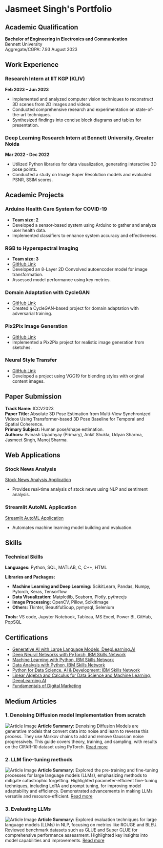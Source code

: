 # Jasmeet Singh's Portfolio

## Academic Qualification

**Bachelor of Engineering in Electronics and Communication**  
Bennett University  
Aggregate/CGPA: 7.93
August 2023

## Work Experience

### Research Intern at IIT KGP (KLIV)
**Feb 2023 – Jun 2023**
- Implemented and analyzed computer vision techniques to reconstruct 3D scenes from 2D images and videos.
- Conducted comprehensive research and experimentation on state-of-the-art techniques.
- Synthesized findings into concise block diagrams and tables for presentation.

### Deep Learning Research Intern at Bennett University, Greater Noida
**Mar 2022 - Dec 2022**
- Utilized Python libraries for data visualization, generating interactive 3D pose points.
- Conducted a study on Image Super Resolution models and evaluated PSNR, SSIM scores.

## Academic Projects

### Arduino Health Care System for COVID-19
- **Team size: 2**
- Developed a sensor-based system using Arduino to gather and analyze user health data.
- Implemented classifiers to enhance system accuracy and effectiveness.

### RGB to Hyperspectral Imaging
- **Team size: 3**
- [GitHub Link](https://github.com/jasmeetsingh-028/RGB2HSI)
- Developed an 8-Layer 2D Convolved autoencoder model for image transformation.
- Assessed model performance using key metrics.

### Domain Adaptation with CycleGAN
- [GitHub Link](https://github.com/jasmeetsingh-028/Domain-Adaptation-using-Cycle-GAN)
- Created a CycleGAN-based project for domain adaptation with adversarial training.

### Pix2Pix Image Generation
- [GitHub Link](https://github.com/jasmeetsingh-028/Pix2Pix-Conditional-GAN)
- Implemented a Pix2Pix project for realistic image generation from sketches.

### Neural Style Transfer
- [GitHub Link](https://github.com/jasmeetsingh-028/Neural-Style-Transfer-using-VGG19)
- Developed a project using VGG19 for blending styles with original content images.

## Paper Submission

**Track Name:** ICCV2023  
**Paper Title:** Absolute 3D Pose Estimation from Multi-View Synchronized Videos Using Transformer-based 3D Pose Baseline for Temporal and Spatial Coherence.  
**Primary Subject:** Human pose/shape estimation.  
**Authors:** Avinash Upadhyay (Primary), Ankit Shukla, Udyan Sharma, Jasmeet Singh, Manoj Sharma.

## Web Applications

### Stock News Analysis
[Stock News Analysis Application](https://jasmeetsingh-028-stock-news-analy-streamplit-application-yxxzvw.streamlit.app/)
- Provides real-time analysis of stock news using NLP and sentiment analysis.

### Streamlit AutoML Application
[Streamlit AutoML Application](https://app-automl-application-5svqmxkkhppvh8rf9g4xak.streamlit.app/)
- Automates machine learning model building and evaluation.

## Skills

### Technical Skills

**Languages:** Python, SQL, MATLAB, C, C++, HTML

**Libraries and Packages:**
- **Machine Learning and Deep Learning:** ScikitLearn, Pandas, Numpy, Pytorch, Keras, Tensorflow
- **Data Visualization:** Matplotlib, Seaborn, Plotly, pythreejs
- **Image Processing:** OpenCV, Pillow, ScikitImage
- **Others:** Tkinter, BeautifulSoup, pymysql, Selenium

**Tools:** VS code, Jupyter Notebook, Tableau, MS Excel, Power BI, GitHub, PopSQL

## Certifications

- [Generative AI with Large Language Models, DeepLearning.AI](https://www.coursera.org/account/accomplishments/certificate/88MEFQ899ULZ)
- [Deep Neural Networks with PyTorch, IBM Skills Network](https://www.coursera.org/account/accomplishments/certificate/CB989Z4XBX89)
- [Machine Learning with Python, IBM Skills Network](https://www.coursera.org/account/accomplishments/certificate/Z739WSH27AJZ)
- [Data Analysis with Python, IBM Skills Network](https://www.coursera.org/account/accomplishments/certificate/EMQ7PMJH9BDT)
- [Python for Data Science, AI & Development: IBM Skills Network](https://www.coursera.org/account/accomplishments/certificate/ZYKWA5GHHX84)
- [Linear Algebra and Calculus for Data Science and Machine Learning, DeepLearning.AI](https://www.coursera.org/account/accomplishments/certificate/42ATLQANHFK3)
- [Fundamentals of Digital Marketing](https://www.coursera.org/account/accomplishments/certificate/95WAVFKAGDQZ)

## Medium Articles

### 1. Denoising Diffusion model Implementation from scratch
![Article Image](https://miro.medium.com/v2/resize:fit:1100/format:webp/1*4lptkrdXPZ0rMqU0tcJr1A.jpeg)
**Article Summary:**
Denoising Diffusion Models are generative models that convert data into noise and learn to reverse this process. They use Markov chains to add and remove Gaussian noise progressively. This guide covers theory, training, and sampling, with results on the CIFAR-10 dataset using PyTorch.
[Read more](https://medium.com/@sjasmeet135/denoising-diffusion-model-implementation-from-scratch-b0a1fc6ef5d8)

### 2. LLM fine-tuning methods
![Article Image](https://miro.medium.com/v2/resize:fit:1100/format:webp/1*PLTzifVB7cEQEQBkG914mg.png)
**Article Summary:** Explored the pre-training and fine-tuning processes for large language models (LLMs), emphasizing methods to mitigate catastrophic forgetting. Highlighted parameter-efficient fine-tuning techniques, including LoRA and prompt tuning, for improving model adaptability and efficiency. Demonstrated advancements in making LLMs versatile and resource-efficient.
[Read more](https://medium.com/gopenai/unleashing-the-power-of-language-models-fine-tuning-and-beyond-b3fbf36e0cdc)

### 3. Evaluating LLMs
![Article Image](https://miro.medium.com/v2/resize:fit:1100/format:webp/1*wCFBrbJ5vY1rjaxtRYepNg.jpeg)
**Article Summary:** Explored evaluation techniques for large language models (LLMs) in NLP, focusing on metrics like ROUGE and BLEU. Reviewed benchmark datasets such as GLUE and Super GLUE for comprehensive performance assessment. Highlighted key insights into model capabilities and improvements.
[Read more](https://medium.com/gopenai/evaluating-language-models-metrices-and-benchmarking-2cd18d5e893a)

